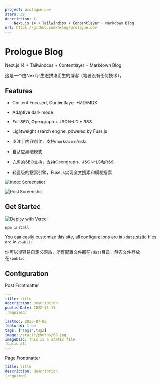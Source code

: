 ```yaml
---
project: prologue.dev
stars: 39
description: |-
    Next.js 14 + Tailwindcss + Contentlayer + Markdown Blog
url: https://github.com/hxlog/prologue.dev
---
```


# Prologue Blog

Next.js 14 + Tailwindcss + Contentlayer + Markdown Blog

这是一个由Next.js生态拼凑而生的博客（笔者没有任何技术）。

## Features

- Content Focused, Contentlayer +MD/MDX
- Adaptive dark mode
- Full SEO, Opengraph + JSON-LD + RSS
- Lightweight search engine, powered by Fuse.js

- 专注于内容创作，支持markdown/mdx
- 自适应黑暗模式
- 完整的SEO支持，支持Opengraph、JSON-LD和RSS
- 轻量级的搜索引擎，Fuse.js实现全文搜索和模糊搜索

![Index Screenshot](/public/static/images/Index-Screenshot.jpg)

![Post Screenshot](/public/static/images/Post-Screenshot.jpg)

## Get Started

[![Deploy with Vercel](https://vercel.com/button)](https://vercel.com/new/clone?repository-url=https%3A%2F%2Fgithub.com%2Fhxlog%2Fprologue.dev)

```
npm install
```

You can easily customize this site, all configurations are in `/data`,static files are in `/public`

你可以很容易自定义网站，所有配置文件都在`/data`目录，静态文件存放在`/public`

## Configuration

Post Frontmatter

```yaml
---
title: title
description: description
publishDate: 2022-11-13
(required)

lastmod: 2023-07-02
featured: true
tags: ["tag1",tag2]
image: /static/photos/06.jpg
imageDesc: This is a static file
(optional)
---
```

Page Frontmatter

```yaml
title: title
description: description
(required)
```


